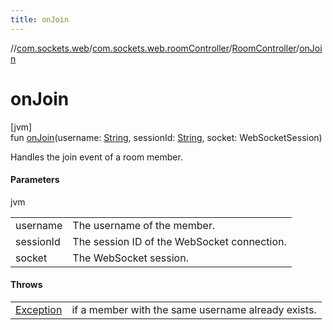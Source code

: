 ```yaml
---
title: onJoin
---
```

//[com.sockets.web](../../../index.html)/[com.sockets.web.roomController](../index.html)/[RoomController](index.html)/[onJoin](on-join.html)



# onJoin



[jvm]\
fun [onJoin](on-join.html)(username: [String](https://kotlinlang.org/api/latest/jvm/stdlib/kotlin/-string/index.html), sessionId: [String](https://kotlinlang.org/api/latest/jvm/stdlib/kotlin/-string/index.html), socket: WebSocketSession)



Handles the join event of a room member.



#### Parameters


jvm

| | |
|---|---|
| username | The username of the member. |
| sessionId | The session ID of the WebSocket connection. |
| socket | The WebSocket session. |



#### Throws


| | |
|---|---|
| [Exception](https://kotlinlang.org/api/latest/jvm/stdlib/kotlin/-exception/index.html) | if a member with the same username already exists. |



